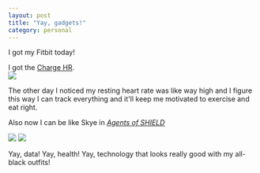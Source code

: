 ```yaml
---
layout: post
title: "Yay, gadgets!"
category: personal
---
```


I got my Fitbit today!

<aside>I got the <a href="https://www.fitbit.com/chargehr">Charge HR</a>.</aside>

<img class="wide" src="{{ site.url }}/assets/files/fitbit.jpg"/>

The other day I noticed my resting heart rate was like way high and I figure this way I can track everything and it'll keep me motivated to exercise and eat right.

Also now I can be like Skye in [*Agents of SHIELD*](http://abc.go.com/shows/marvels-agents-of-shield)

<img class="wide" src="http://forums.windowscentral.com/attachments/smartwatches/85485d1414124891t-b0hyjbhiqaaq6en.jpg"/>

<img class="wide" src="http://s1.ibtimes.com/sites/www.ibtimes.com/files/styles/v2_article_large/public/2014/12/04/shield-210-8.jpg?itok=ehyYdvd8"/>

Yay, data! Yay, health! Yay, technology that looks really good with my all-black outfits!